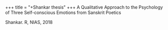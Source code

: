 +++
title = "+Shankar thesis"
+++
A Qualitative Approach to the Psychology of Three Self-conscious Emotions from Sanskrit Poetics

Shankar. R, NIAS, 2018